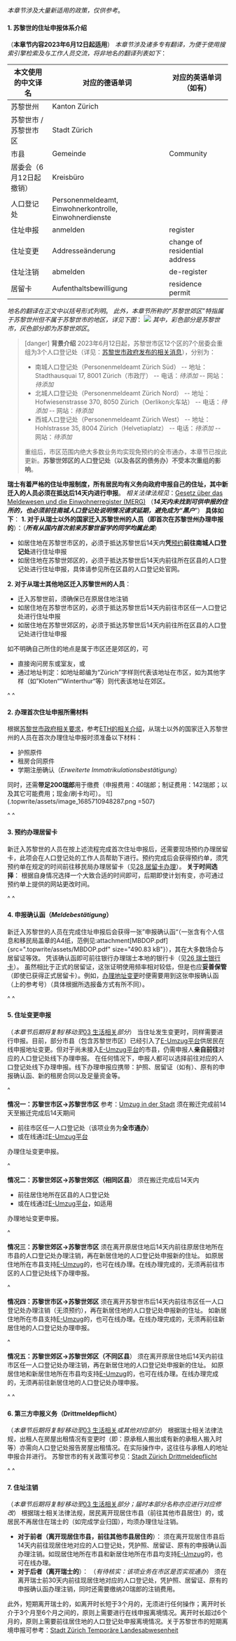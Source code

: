 *本章节涉及大量新适用的政策，仅供参考*。

#### **1. 苏黎世的住址申报体系介绍**

（**本章节内容2023年6月12日起适用**）
*本章节涉及诸多专有翻译，为便于使用搜索引擎检索及与工作人员交流，将非地名的翻译列表如下*：

| 本文使用的中文译名     | 对应的德语单词                                                | 对应的英语单词（如有）                   |
| ------------- | ------------------------------------------------------ | ----------------------------- |
| 苏黎世州          | Kanton Zürich                                          |                               |
| 苏黎世市 / 苏黎世市区  | Stadt Zürich                                           |                               |
| 市县            | Gemeinde                                               | Community                     |
| 居委会（6月12日起撤销） | Kreisbüro                                              |                               |
| 人口登记处         | Personenmeldeamt, Einwohnerkontrolle, Einwohnerdienste |                               |
| 住址申报          | anmelden                                               | register                      |
| 住址变更          | Addresseänderung                                       | change of residential address |
| 住址注销          | abmelden                                               | de-register                   |
| 居留卡           | Aufenthaltsbewilligung                                 | residence permit              |

*地名的翻译在正文中以括号形式列明*。
*此外，本章节所称的“苏黎世郊区”特指属于苏黎世州但不属于苏黎世市的地区，详见下图*：
![](.topwrite/assets/image_1685999282078.png)
*其中，彩色部分是苏黎世市，灰色部分即为苏黎世郊区*。

> [danger] **背景介绍**
> 2023年6月12日起，苏黎世市区12个区的7个居委会重组为3个人口登记处（详见：[苏黎世市政府发布的相关消息](https://www.stadt-zuerich.ch/prd/de/index/ueber_das_departement/medien/medienmitteilungen/2023/maerz/230314a.html)），分别为：
>
> * 南城人口登记处（Personenmeldeamt Zürich Süd）
>   \-- 地址：Stadthausquai 17, 8001 Zürich（市政厅）
>   \-- 电话：*待添加*
>   \-- 网站：*待添加*
> * 北城人口登记处（Personenmeldeamt Zürich Nord）
>   \-- 地址：Hofwiesenstrasse 370, 8050 Zürich（Oerlikon火车站）
>   \-- 电话：*待添加*
>   \-- 网站：*待添加*
> * 西城人口登记处（Personenmeldeamt Zürich West）
>   \-- 地址：Hohlstrasse 35, 8004 Zürich（Helvetiaplatz）
>   \-- 电话：*待添加*
>   \-- 网站：*待添加*
>
> 重组后，市区范围内绝大多数业务均实现免预约的全市通办，本章节已按此更新。**苏黎世郊区的人口登记处（以及各区的债务办）不受本次重组的影响**。

**瑞士有着严格的住址申报制度，所有居民均有义务向政府申报自己的住址，其中新迁入的人员必须在抵达后14天内进行申报**。
*相关法律法规见*：[Gesetz über das Meldewesen und die Einwohnerregister (MERG)](http://www2.zhlex.zh.ch/appl/zhlex_r.nsf/0/37FA9D3FAA0D5447C1257F1D004A8834/$file/142.1_11.5.15_91.pdf)
（***14天内未找到可供申报的住所的，也必须前往南城人口登记处说明情况请求延期，避免成为“黑户***”）
**具体如下**：
**1. 对于从瑞士以外的国家迁入苏黎世州的人员（即首次在苏黎世州办理申报的**）：（***所有从国内首次前来苏黎世留学的同学均属此类***）

* 如居住地在苏黎世市区的，必须于抵达苏黎世后14天内**凭**[预约](https://www.etermin.net/personenmeldeamtsued)**前往南城人口登记处**进行住址申报
* 如居住地在苏黎世郊区的，必须于抵达苏黎世后14天内前往所在区县的人口登记处进行住址申报，具体请参见所在区县的人口登记处官网。

**2. 对于从瑞士其他地区迁入苏黎世州的人员**：

* 迁入苏黎世前，须确保已在原居住地注销
* 如居住地在苏黎世市区的，必须于抵达苏黎世后14天内前往市区任一人口登记处进行住址申报
* 如居住地在苏黎世郊区的，必须于抵达苏黎世后14天内前往所在区县的人口登记处进行住址申报

如不明确自己所住的地点是属于市区还是郊区的，可

* 直接询问房东或室友，或
* 通过地址判定：如地址邮编为“Zürich”字样则代表该地址在市区，如为其他字样（如”Kloten“”Winterthur“等）则代表该地址在郊区。

^
^

#### **2. 办理首次住址申报所需材料**

根据[苏黎世市政府相关要求](https://www.stadt-zuerich.ch/prd/de/index/bevoelkerungsamt/umziehenmelden/zuzug.html)，参考[ETH的相关介绍](https://ethz.ch/de/studium/international/nach-ankunft/aufenthaltsbewilligung.html)，从瑞士以外的国家迁入苏黎世州的人员在首次办理住址申报时须准备以下材料：

* 护照原件
* 租房合同原件
* 学期注册确认（*Erweiterte Immatrikulationsbestätigung*）

同时，还需**带足200瑞郎**用于缴费（申报费用：40瑞郎；制证费用：142瑞郎；以及其它可能费用；现金/刷卡均可）。
![](.topwrite/assets/image_1685710948287.png =507)

^
^

#### **3**. **预约办理居留卡**

新迁入苏黎世的人员在按上述流程完成首次住址申报后，还需要现场预约办理居留卡，此项会在人口登记处的工作人员帮助下进行。预约完成后会获得预约单，须凭预约单在规定的时间前往移民局办理居留卡（见[28 居留卡办理](28移民局录指纹.md)）。
**关于时间选择**： 根据自身情况选择一个大致合适的时间即可，后期即使计划有变，亦可通过预约单上提供的网站更改时间。

^
^

#### **4**. **申报确认函**（***Meldebestätigung***）

新迁入苏黎世的人员在完成住址申报后会获得一张”申报确认函“（一张含有个人信息和移民局盖章的A4纸，范例见:attachment[MBDOP.pdf]{src=".topwrite/assets/MBDOP.pdf" size="490.83 kB"}），其在大多数场合与居留证等效。
凭该确认函即可前往银行办理瑞士本地的银行卡（见[26 瑞士银行卡](26瑞士银行卡.md)）。
虽然相比于正式的居留证，这张证明使用频率相对较低，但是也应**妥善保管**（即使已获得正式居留卡）。例如，[办理地址变更](https://www.stadt-zuerich.ch/prd/de/index/bevoelkerungsamt/umziehenmelden/umzug.html)时便需要用到这张申报确认函（上的参考号）（具体根据所选报备方式有所不同）。

^
^

#### **5**. **住址变更申报**

（*本章节后期将复制/移动至*[03 生活相关](03生活相关.md)*部分*）
当住址发生变更时，同样需要进行申报。目前，部分市县（包含苏黎世市区）已经引入了[E-Umzug平台](https://www.stadt-zuerich.ch/prd/de/index/bevoelkerungsamt/onlineschalter/eumzug.html)供居民在线申报地址变更。但对于尚未接入[E-Umzug平台](https://www.stadt-zuerich.ch/prd/de/index/bevoelkerungsamt/onlineschalter/eumzug.html)的市县，仍需申报人**亲自前往**对应的人口登记处线下办理申报。
在任何情况下，申报人都可以选择前往对应的人口登记处线下办理申报。线下办理申报应携带：护照、居留证（如有）、原有的申报确认函、新的租房合同以及足量资金等。

^

**情况一：苏黎世市区→苏黎世市区**
参考：[Umzug in der Stadt](https://www.stadt-zuerich.ch/prd/de/index/bevoelkerungsamt/umziehenmelden/umzug.html)
须在搬迁完成前14天至搬迁完成后14天期间

* 前往市区任一人口登记处（该项业务为**全市通办**）
* 或在线通过[E-Umzug平台](https://www.stadt-zuerich.ch/prd/de/index/bevoelkerungsamt/onlineschalter/eumzug.html)

办理住址变更申报。

^

**情况二：苏黎世郊区→苏黎世郊区（相同区县**）
须在搬迁完成后14天内

* 前往居住地所在区县的人口登记处
* 或在线通过[E-Umzug平台](https://www.stadt-zuerich.ch/prd/de/index/bevoelkerungsamt/onlineschalter/eumzug.html)，如适用

办理地址变更申报。

^

**情况三：苏黎世郊区→苏黎世市区**
须在离开原居住地后14天内前往原居住地所在市县的人口登记处办理注销，再在新居住地的人口登记处申报新的住址。
如原居住地所在市县支持[E-Umzug](https://www.stadt-zuerich.ch/prd/de/index/bevoelkerungsamt/onlineschalter/eumzug.html)的，也可在线办理。在线办理完成的，无须再前往市区的人口登记处线下办理申报。

^

**情况四：苏黎世市区→苏黎世郊区**
须在离开苏黎世市后14天内前往市区任一人口登记处办理注销（无须预约），再在新居住地的人口登记处申报新的住址。
如新居住地所在市县支持[E-Umzug](https://www.stadt-zuerich.ch/prd/de/index/bevoelkerungsamt/onlineschalter/eumzug.html)的，也可在线办理。在线办理完成的，无须再前往新居住地的人口登记处办理申报。

^

**情况五：苏黎世郊区→苏黎世郊区（不同区县**）
须在离开原居住地后14天内前往市区任一人口登记处办理注销，再在新居住地的人口登记处申报新的住址。
如原居住地和新居住地所在市县均支持[E-Umzug](https://www.stadt-zuerich.ch/prd/de/index/bevoelkerungsamt/onlineschalter/eumzug.html)的，也可在线办理。在线办理完成的，无须再前往新居住地的人口登记处办理申报。

^
^

#### **6**. **第三方申报义务（Drittmeldepflicht**）

（*本章节后期将复制/移动至*[03 生活相关](03生活相关.md)*或其他对应部分*）
根据瑞士相关法律法规，出租人在房屋出租情况有变更时（即：原承租人搬出或有新的承租人搬入时等）亦需向人口登记处报告房屋出租情况。在实际操作中，这往往与承租人的地址申报合并进行。
苏黎世市的有关政策可参见：[Stadt Zürich Drittmeldepflicht](https://www.stadt-zuerich.ch/prd/de/index/bevoelkerungsamt/umziehenmelden/drittmeldepflicht.html)

^
^

#### **7**. **住址注销**

（*本章节后期将复制/移动至*[03 生活相关](03生活相关.md)*部分；届时本部分名称亦应进行对应修改*）
根据瑞士相关法律法规，居民离开现居住市县（前往其他市县居住）的，或居民不再居住在瑞士的（如完成学业归国），均须办理住址注销。

* **对于前者（离开现居住市县，前往其他市县居住的**）：
  须在离开现居住市县后14天内前往现居住地对应的人口登记处，凭护照、居留证、原有的申报确认函办理注销。如现居住地所在市县和新居住地所在市县均支持[E-Umzug](https://www.stadt-zuerich.ch/prd/de/index/bevoelkerungsamt/onlineschalter/eumzug.html)的，也可在线办理。
* **对于后者（离开瑞士的**）：
  （*有待核实：该项业务在市区是否实现通办*）
  须在离开瑞士前30天内前往现居住地对应的人口登记处，凭护照、居留证、原有的申报确认函办理注销，同时还需要缴纳20瑞郎的注销费用。

此外，短期离开瑞士的，如离开时长短于3个月的，无须进行任何操作；离开时长介于3个月至6个月之间的，原则上需要进行在线申报离境情况。离开时长超过6个月的，原则上需要前往居住地的人口登记处申报离境情况。关于苏黎世市的短期离境申报可参考：[Stadt Zürich Temporäre Landesabwesenheit](https://www.stadt-zuerich.ch/prd/de/index/bevoelkerungsamt/umziehenmelden/temporaerelandesabwesenheit.html)
